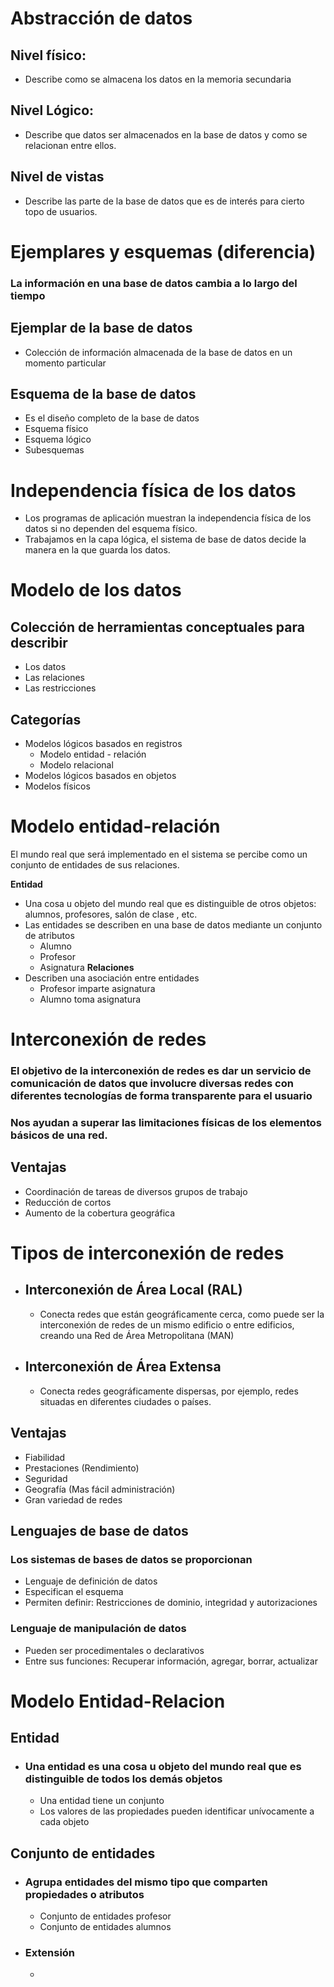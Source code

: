 
# Abstracción de datos

## Nivel físico:
- Describe como se almacena los datos en la memoria secundaria
## Nivel Lógico:
* Describe que datos ser almacenados en la base de datos y como se relacionan entre ellos.
## Nivel de vistas
* Describe las parte de la base de datos que es de interés para cierto topo de usuarios.

# Ejemplares y esquemas (diferencia)

### La información en una base de datos cambia a lo largo del tiempo

## Ejemplar de la base de datos
* Colección de información almacenada de la base de datos en un momento particular
## Esquema de la base de datos
* Es el diseño completo de la base de datos
* Esquema físico
* Esquema lógico
* Subesquemas

# Independencia física de los datos
* Los programas de aplicación muestran la independencia física de los datos si no dependen del esquema físico.
* Trabajamos en la capa lógica, el sistema de base de datos decide la manera en la que guarda los datos. 

# Modelo de los datos

## Colección de herramientas conceptuales para describir
* Los datos
* Las relaciones
* Las restricciones
## Categorías
* Modelos lógicos basados en registros
	* Modelo entidad - relación
	* Modelo relacional
* Modelos lógicos basados en objetos
* Modelos físicos


# Modelo entidad-relación

El mundo real que será implementado en el sistema se percibe como un conjunto de entidades de sus relaciones.

**Entidad** 
* Una cosa u objeto del mundo real que es distinguible de otros objetos: alumnos, profesores, salón de clase , etc.
* Las entidades se describen en una base de datos mediante un conjunto de atributos
	* Alumno
	* Profesor
	* Asignatura
**Relaciones**
* Describen una asociación entre entidades
	* Profesor imparte asignatura
	* Alumno toma asignatura


# Interconexión de redes

### El objetivo de la interconexión de redes es dar un servicio de comunicación de datos que involucre diversas redes con diferentes tecnologías de forma transparente para el usuario

### Nos ayudan a superar las limitaciones físicas de los elementos básicos de una red.

## Ventajas

* Coordinación de tareas de diversos grupos de trabajo
* Reducción de cortos
* Aumento de la cobertura geográfica

# Tipos de interconexión de redes

* ## Interconexión de Área Local (RAL)
	* Conecta redes que están geográficamente cerca, como puede ser la interconexión de redes de un mismo edificio o entre edificios, creando una Red de Área Metropolitana (MAN)  
* ## Interconexión de Área Extensa
	* Conecta redes geográficamente dispersas, por ejemplo, redes situadas en diferentes ciudades o países.

## Ventajas
* Fiabilidad 
* Prestaciones (Rendimiento)
* Seguridad
* Geografía (Mas fácil administración)
* Gran variedad de redes


## Lenguajes de base de datos

### Los sistemas de bases de datos se proporcionan
* Lenguaje de definición de datos
* Especifican el esquema 
* Permiten definir: Restricciones de dominio, integridad y autorizaciones

### Lenguaje de manipulación de datos
* Pueden ser procedimentales o declarativos
* Entre sus funciones: Recuperar información, agregar, borrar, actualizar



# Modelo Entidad-Relacion

## Entidad
* ### Una entidad es una cosa u objeto del mundo real que es distinguible de todos los demás objetos
	 * Una entidad tiene un conjunto
	 * Los valores de las propiedades pueden identificar unívocamente a cada objeto
## Conjunto de entidades
* ### Agrupa entidades del mismo tipo que comparten propiedades o atributos 
	* Conjunto de entidades profesor
	* Conjunto de entidades alumnos
* ### Extensión
	*  